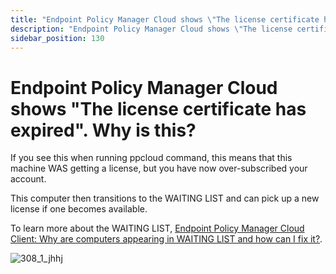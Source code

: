 ```yaml
---
title: "Endpoint Policy Manager Cloud shows \"The license certificate has expired\". Why is this?"
description: "Endpoint Policy Manager Cloud shows \"The license certificate has expired\". Why is this?"
sidebar_position: 130
---
```


# Endpoint Policy Manager Cloud shows "The license certificate has expired". Why is this?

If you see this when running ppcloud command, this means that this machine WAS getting a license,
but you have now over-subscribed your account.

This computer then transitions to the WAITING LIST and can pick up a new license if one becomes
available.

To learn more about the WAITING LIST,
[Endpoint Policy Manager Cloud Client: Why are computers appearing in WAITING LIST and how can I fix it?](/docs/endpointpolicymanager/gettingstarted/cloud/knowledgebase/clienttroubleshooting/waitinglist.md).

![308_1_jhhj](/images/endpointpolicymanager/troubleshooting/cloud/308_1_jhhj.webp)
